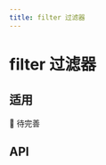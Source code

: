 ```yaml
---
title: filter 过滤器
---
```


# filter 过滤器

## 适用

🚧 待完善

<!-- ## 示例

<preview path="./def.vue" /> -->

## API

<API src="./filter.json" lang="zh"></API>
